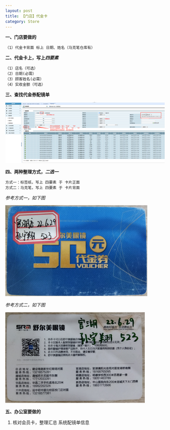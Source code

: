 ```yaml
---
layout: post
title: 【门店】代金卡
category: Store
---
```


**一、门店要做的**
```
（1）代金卡背面 标上 日期、姓名（马克笔仓库有）
```


**二、代金卡上，写上*四要素***  
```
（1）店名（可选）  
（2）日期(必需）  
（3）顾客姓名(必需）
（4）实收金额（可选）
```  


**三、查找代金券配镜单**

![order_for_card](/images/order_for_card.png)


**四、两种整理方式，*二选一***  
```
方式一：标签纸，写上 四要素 于 卡片正面
方式二：马克笔，写上 四要素 于 卡片背面
```

*参考方式一，如下图*

![card1](/images/card1.png)



*参考方式二，如下图*

![card2](/images/card2.png)


**五、办公室要做的**
1. 核对会员卡，整理汇总 系统配镜单信息
